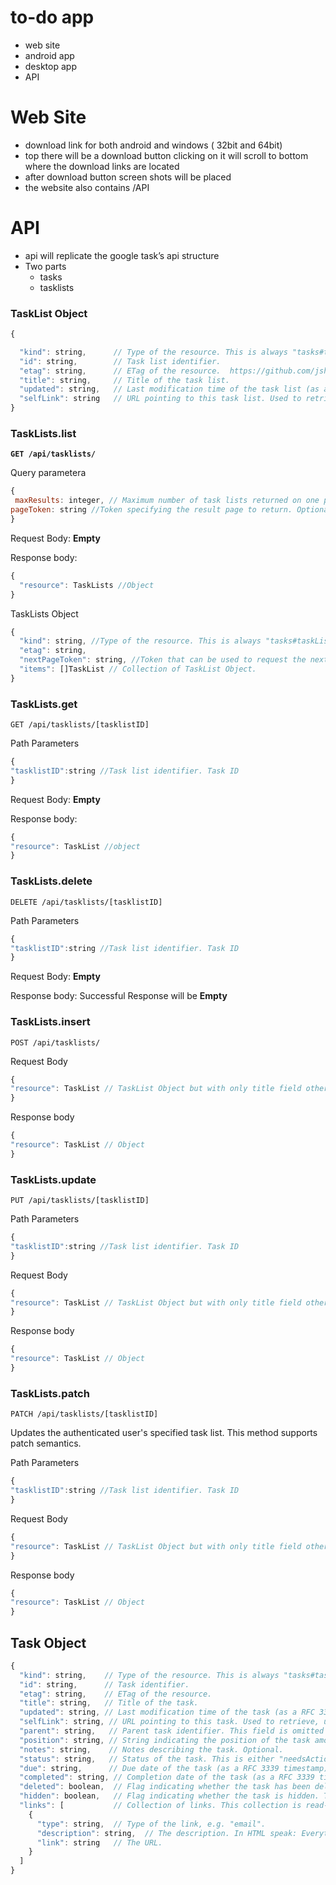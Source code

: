 # to-do app

- web site
- android app
- desktop app
- API

# Web Site

- download link for both android and windows ( 32bit and 64bit)
- top there will be a download button clicking on it will scroll to bottom where the download links are located
- after download button screen shots will be placed
- the website also contains /API

# API

- api will replicate the google task’s api structure
- Two parts
  - tasks
  - tasklists

### TaskList Object

```jsx
{

  "kind": string,      // Type of the resource. This is always "tasks#taskList".
  "id": string,        // Task list identifier.
  "etag": string,      // ETag of the resource.  https://github.com/jshttp/etag  etag will change when content canges
  "title": string,     // Title of the task list.
  "updated": string,   // Last modification time of the task list (as a RFC 3339 timestamp).
  "selfLink": string   // URL pointing to this task list. Used to retrieve, update, or delete this task list.
}
```

### T**askLists.list**

**`GET /api/tasklists/`**

Query parametera

```jsx
{
 maxResults: integer, // Maximum number of task lists returned on one page. Optional. The default is 20 (max allowed: 100)
pageToken: string //Token specifying the result page to return. Optional.
}
```

Request Body: **Empty**

Response body:

```jsx
{
  "resource": TaskLists //Object
}
```

TaskLists Object

```jsx
{
  "kind": string, //Type of the resource. This is always "tasks#taskLists".
  "etag": string,
  "nextPageToken": string, //Token that can be used to request the next page of this result.
  "items": []TaskList // Collection of TaskList Object.
}
```

### TaskLists.get

`GET /api/tasklists/[tasklistID]`

Path Parameters

```jsx
{
"tasklistID":string //Task list identifier. Task ID
}
```

Request Body: **Empty**

Response body:

```jsx
{
"resource": TaskList //object
}
```

### TaskLists.delete

`DELETE /api/tasklists/[tasklistID]`

Path Parameters

```jsx
{
"tasklistID":string //Task list identifier. Task ID
}
```

Request Body: **Empty**

Response body: Successful Response will be **Empty**

### TaskLists.insert

`POST /api/tasklists/`

Request Body

```jsx
{
"resource": TaskList // TaskList Object but with only title field other are not necessaru
}
```

Response body

```jsx
{
"resource": TaskList // Object
}
```

### TaskLists.update

`PUT /api/tasklists/[tasklistID]`

Path Parameters

```jsx
{
"tasklistID":string //Task list identifier. Task ID
}
```

Request Body

```jsx
{
"resource": TaskList // TaskList Object but with only title field other are not necessaru
}
```

Response body

```jsx
{
"resource": TaskList // Object
}
```

### TaskLists.patch

`PATCH /api/tasklists/[tasklistID]`

Updates the authenticated user's specified task list. This method supports patch semantics.

Path Parameters

```jsx
{
"tasklistID":string //Task list identifier. Task ID
}
```

Request Body

```jsx
{
"resource": TaskList // TaskList Object but with only title field other are not necessaru
}
```

Response body

```jsx
{
"resource": TaskList // Object
}
```

## Task Object

```jsx
{
  "kind": string,    // Type of the resource. This is always "tasks#task".
  "id": string,      // Task identifier.
  "etag": string,    // ETag of the resource.
  "title": string,   // Title of the task.
  "updated": string, // Last modification time of the task (as a RFC 3339 timestamp).
  "selfLink": string, // URL pointing to this task. Used to retrieve, update, or delete this task.
  "parent": string,   // Parent task identifier. This field is omitted if it is a top-level task. This field is read-only. Use the "move" method to move the task under a different parent or to the top level.
  "position": string, // String indicating the position of the task among its sibling tasks under the same parent task or at the top level. If this string is greater than another task's corresponding position string according to lexicographical ordering, the task is positioned after the other task under the same parent task (or at the top level). This field is read-only. Use the "move" method to move the task to another position.
  "notes": string,    // Notes describing the task. Optional.
  "status": string,   // Status of the task. This is either "needsAction" or "completed".
  "due": string,      // Due date of the task (as a RFC 3339 timestamp). Optional. The due date only records date information; the time portion of the timestamp is discarded when setting the due date. It isn't possible to read or write the time that a task is due via the API.
  "completed": string, // Completion date of the task (as a RFC 3339 timestamp). This field is omitted if the task has not been completed.
  "deleted": boolean,  // Flag indicating whether the task has been deleted. The default is False.
  "hidden": boolean,   // Flag indicating whether the task is hidden. This is the case if the task had been marked completed when the task list was last cleared. The default is False. This field is read-only.
  "links": [           // Collection of links. This collection is read-only.
    {
      "type": string,  // Type of the link, e.g. "email".
      "description": string,  // The description. In HTML speak: Everything between <a> and </a>.
      "link": string   // The URL.
    }
  ]
}
```
